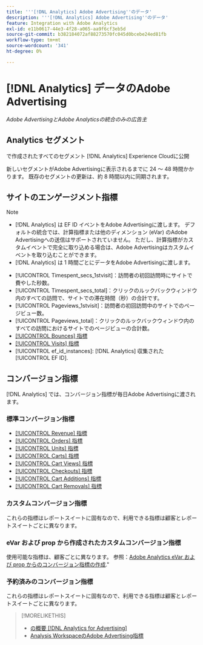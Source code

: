 ```yaml
---
title: '''[!DNL Analytics] Adobe Advertising''のデータ'
description: '''[!DNL Analytics] Adobe Advertising''のデータ'
feature: Integration with Adobe Analytics
exl-id: e11b0617-44e3-4f28-a065-aa9f6cf3eb5d
source-git-commit: b382184072af88273570fc045d0bcebe24ed81fb
workflow-type: tm+mt
source-wordcount: '341'
ht-degree: 0%

---
```


# [!DNL Analytics] データのAdobe Advertising

*Adobe AdvertisingとAdobe Analyticsの統合のみの広告主*

## Analytics セグメント

で作成されたすべてのセグメント [!DNL Analytics] Experience Cloudに公開

新しいセグメントがAdobe Advertisingに表示されるまでに 24 ～ 48 時間かかります。 既存のセグメントの更新は、約 8 時間以内に同期されます。

<!-- I added "metric" to some of the links below, even though it looks redundant, because of syntax limitations: If you use [!DNL] or [!UICONTROL] as the sole text of a link (such as [[!UICONTROL Revenue]], the tag is included in the link text (such as "[!UICONTROL Revenue]") when it's published. -->

## サイトのエンゲージメント指標

>[!NOTE]
>
>* [!DNL Analytics] は EF ID イベントをAdobe Advertisingに渡します。  デフォルトの統合では、計算指標または他のディメンション (eVar) のAdobe Advertisingへの送信はサポートされていません。 ただし、計算指標がカスタムイベントで完全に取り込める場合は、Adobe Advertisingはカスタムイベントを取り込むことができます。
>* [!DNL Analytics] は 1 時間ごとにデータをAdobe Advertisingに渡します。

* [!UICONTROL Timespent_secs_1stvisit]：訪問者の初回訪問時にサイトで費やした秒数。
* [!UICONTROL Timespent_secs_total]：クリックのルックバックウィンドウ内のすべての訪問で、サイトでの滞在時間（秒）の合計です。
* [!UICONTROL Pageviews_1stvisit]：訪問者の初回訪問中のサイトでのページビュー数。
* [!UICONTROL Pageviews_total]：クリックのルックバックウィンドウ内のすべての訪問におけるサイトでのページビューの合計数。
* [[!UICONTROL Bounces] 指標](https://experienceleague.adobe.com/docs/analytics/components/metrics/bounces.html)
* [[!UICONTROL Visits] 指標](https://experienceleague.adobe.com/docs/analytics/components/metrics/visits.html)
* [!UICONTROL ef_id_instances]: [!DNL Analytics] 収集された [!UICONTROL EF ID].

## コンバージョン指標

[!DNL Analytics] では、コンバージョン指標が毎日Adobe Advertisingに渡されます。

### 標準コンバージョン指標

* [[!UICONTROL Revenue] 指標](https://experienceleague.adobe.com/docs/analytics/components/metrics/revenue.html)
* [[!UICONTROL Orders] 指標](https://experienceleague.adobe.com/docs/analytics/components/metrics/orders.html)
* [[!UICONTROL Units] 指標](https://experienceleague.adobe.com/docs/analytics/components/metrics/units.html)
* [[!UICONTROL Carts] 指標](https://experienceleague.adobe.com/docs/analytics/components/metrics/carts.html)
* [[!UICONTROL Cart Views] 指標](https://experienceleague.adobe.com/docs/analytics/components/metrics/cart-views.html)
* [[!UICONTROL Checkouts] 指標](https://experienceleague.adobe.com/docs/analytics/components/metrics/checkouts.html)
* [[!UICONTROL Cart Additions] 指標](https://experienceleague.adobe.com/docs/analytics/components/metrics/cart-additions.html)
* [[!UICONTROL Cart Removals] 指標](https://experienceleague.adobe.com/docs/analytics/components/metrics/cart-removals.html)

### カスタムコンバージョン指標

これらの指標はレポートスイートに固有なので、利用できる指標は顧客とレポートスイートごとに異なります。

### eVar および prop から作成されたカスタムコンバージョン指標

使用可能な指標は、顧客ごとに異なります。 参照：[Adobe Analytics eVar および prop からのコンバージョン指標の作成](/help/integrations/analytics/conversion-metrics-from-evars.md).&quot;

### 予約済みのコンバージョン指標

これらの指標はレポートスイートに固有なので、利用できる指標は顧客とレポートスイートごとに異なります。

>[!MORELIKETHIS]
>
>* [の概要 [!DNL Analytics for Advertising]](overview.md)
>* [Analysis WorkspaceのAdobe Advertising指標](/help/integrations/analytics/advertising-metrics-in-analytics.md)
